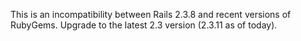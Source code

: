 This is an incompatibility between Rails 2.3.8 and recent versions of RubyGems. Upgrade to the latest 2.3 version (2.3.11 as of today).